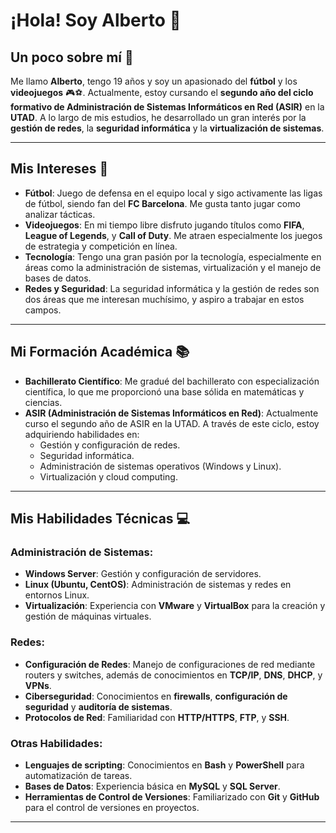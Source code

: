 # ¡Hola! Soy Alberto 👋

## Un poco sobre mí 🚀

Me llamo **Alberto**, tengo 19 años y soy un apasionado del **fútbol** y los **videojuegos** 🎮⚽. Actualmente, estoy cursando el **segundo año del ciclo formativo de Administración de Sistemas Informáticos en Red (ASIR)** en la **UTAD**. A lo largo de mis estudios, he desarrollado un gran interés por la **gestión de redes**, la **seguridad informática** y la **virtualización de sistemas**.

---

## Mis Intereses 🌟

- **Fútbol**: Juego de defensa en el equipo local y sigo activamente las ligas de fútbol, siendo fan del **FC Barcelona**. Me gusta tanto jugar como analizar tácticas.
- **Videojuegos**: En mi tiempo libre disfruto jugando títulos como **FIFA**, **League of Legends**, y **Call of Duty**. Me atraen especialmente los juegos de estrategia y competición en línea.
- **Tecnología**: Tengo una gran pasión por la tecnología, especialmente en áreas como la administración de sistemas, virtualización y el manejo de bases de datos.
- **Redes y Seguridad**: La seguridad informática y la gestión de redes son dos áreas que me interesan muchísimo, y aspiro a trabajar en estos campos.

---

## Mi Formación Académica 📚

- **Bachillerato Científico**: Me gradué del bachillerato con especialización científica, lo que me proporcionó una base sólida en matemáticas y ciencias.
- **ASIR (Administración de Sistemas Informáticos en Red)**: Actualmente curso el segundo año de ASIR en la UTAD. A través de este ciclo, estoy adquiriendo habilidades en:
  - Gestión y configuración de redes.
  - Seguridad informática.
  - Administración de sistemas operativos (Windows y Linux).
  - Virtualización y cloud computing.

---

## Mis Habilidades Técnicas 💻

### Administración de Sistemas:
- **Windows Server**: Gestión y configuración de servidores.
- **Linux (Ubuntu, CentOS)**: Administración de sistemas y redes en entornos Linux.
- **Virtualización**: Experiencia con **VMware** y **VirtualBox** para la creación y gestión de máquinas virtuales.

### Redes:
- **Configuración de Redes**: Manejo de configuraciones de red mediante routers y switches, además de conocimientos en **TCP/IP**, **DNS**, **DHCP**, y **VPNs**.
- **Ciberseguridad**: Conocimientos en **firewalls**, **configuración de seguridad** y **auditoría de sistemas**.
- **Protocolos de Red**: Familiaridad con **HTTP/HTTPS**, **FTP**, y **SSH**.

### Otras Habilidades:
- **Lenguajes de scripting**: Conocimientos en **Bash** y **PowerShell** para automatización de tareas.
- **Bases de Datos**: Experiencia básica en **MySQL** y **SQL Server**.
- **Herramientas de Control de Versiones**: Familiarizado con **Git** y **GitHub** para el control de versiones en proyectos.

---
